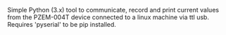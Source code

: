 Simple Python (3.x) tool to communicate, record and print current values from the PZEM-004T device connected to a linux machine via ttl usb.
Requires 'pyserial' to be pip installed.
